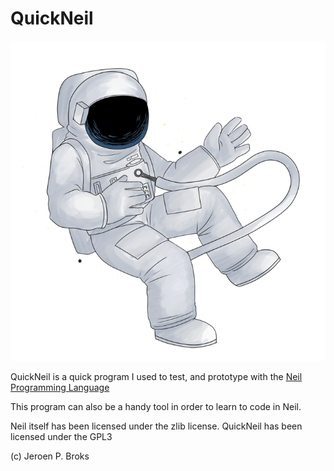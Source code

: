 # QuickNeil

![Neil](https://raw.githubusercontent.com/NeilProject/Neil/master/Stuff/Mascotte.png)


QuickNeil is a quick program I used to test, and prototype with the [Neil Programming Language](https://github.com/NeilProject/Neil)

This program can also be a handy tool in order to learn to code in Neil.


Neil itself has been licensed under the zlib license.
QuickNeil has been licensed under the GPL3

(c) Jeroen P. Broks
